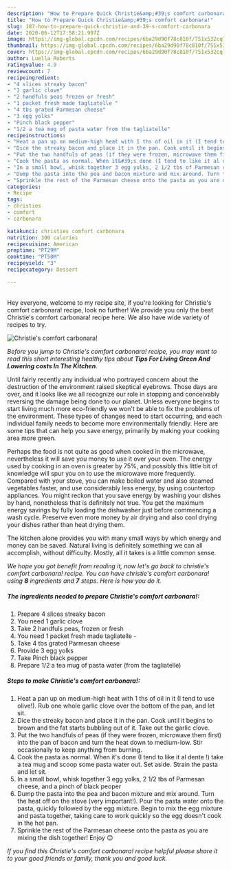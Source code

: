 ```yaml
---
description: "How to Prepare Quick Christie&amp;#39;s comfort carbonara!"
title: "How to Prepare Quick Christie&amp;#39;s comfort carbonara!"
slug: 187-how-to-prepare-quick-christie-and-39-s-comfort-carbonara
date: 2020-06-12T17:58:21.997Z
image: https://img-global.cpcdn.com/recipes/6ba29d90f78c810f/751x532cq70/christies-comfort-carbonara-recipe-main-photo.jpg
thumbnail: https://img-global.cpcdn.com/recipes/6ba29d90f78c810f/751x532cq70/christies-comfort-carbonara-recipe-main-photo.jpg
cover: https://img-global.cpcdn.com/recipes/6ba29d90f78c810f/751x532cq70/christies-comfort-carbonara-recipe-main-photo.jpg
author: Luella Roberts
ratingvalue: 4.9
reviewcount: 7
recipeingredient:
- "4 slices streaky bacon"
- "1 garlic clove"
- "2 handfuls peas frozen or fresh"
- "1 packet fresh made tagliatelle "
- "4 tbs grated Parmesan cheese"
- "3 egg yolks"
- "Pinch black pepper"
- "1/2 a tea mug of pasta water from the tagliatelle"
recipeinstructions:
- "Heat a pan up on medium-high heat with 1 ths of oil in it (I tend to use olive!). Rub one whole garlic clove over the bottom of the pan, and let sit."
- "Dice the streaky bacon and place it in the pan. Cook until it begins to brown and the fat starts bubbling out of it. Take out the garlic clove."
- "Put the two handfuls of peas (if they were frozen, microwave them first) into the pan of bacon and turn the heat down to medium-low. Stir occasionally to keep anything from burning."
- "Cook the pasta as normal. When it&#39;s done (I tend to like it al dente !) take a tea mug and scoop some pasta water out. Set aside. Strain the pasta and let sit."
- "In a small bowl, whisk together 3 egg yolks, 2 1/2 tbs of Parmesan cheese, and a pinch of black peoper"
- "Dump the pasta into the pea and bacon mixture and mix around. Turn the heat off on the stove (very important!). Pour the pasta water onto the pasta, quickly followed by the egg mixture. Begin to mix the egg mixture and pasta together, taking care to work quickly so the egg doesn&#39;t cook in the hot pan."
- "Sprinkle the rest of the Parmesan cheese onto the pasta as you are mixing the dish together! Enjoy 😊"
categories:
- Recipe
tags:
- christies
- comfort
- carbonara

katakunci: christies comfort carbonara 
nutrition: 300 calories
recipecuisine: American
preptime: "PT29M"
cooktime: "PT50M"
recipeyield: "3"
recipecategory: Dessert

---
```

<br>
Hey everyone, welcome to my recipe site, if you're looking for Christie&#39;s comfort carbonara! recipe, look no further! We provide you only the best Christie&#39;s comfort carbonara! recipe here. We also have wide variety of recipes to try.
<br>


![Christie&#39;s comfort carbonara!](https://img-global.cpcdn.com/recipes/6ba29d90f78c810f/751x532cq70/christies-comfort-carbonara-recipe-main-photo.jpg)

<i>Before you jump to Christie&#39;s comfort carbonara! recipe, you may want to read this short interesting healthy tips about 
<strong>Tips For Living Green And Lowering costs In The Kitchen</strong>.</i>
</br>

Until fairly recently any individual who portrayed concern about the destruction of the environment raised skeptical eyebrows. Those days are over, and it looks like we all recognize our role in stopping and conceivably reversing the damage being done to our planet. Unless everyone begins to start living much more eco-friendly we won't be able to fix the problems of the environment. These types of changes need to start occurring, and each individual family needs to become more environmentally friendly. Here are some tips that can help you save energy, primarily by making your cooking area more green.

Perhaps the food is not quite as good when cooked in the microwave, nevertheless it will save you money to use it over your oven. The energy used by cooking in an oven is greater by 75%, and possibly this little bit of knowledge will spur you on to use the microwave more frequently. Compared with your stove, you can make boiled water and also steamed vegetables faster, and use considerably less energy, by using countertop appliances. You might reckon that you save energy by washing your dishes by hand, nonetheless that is definitely not true. You get the maximum energy savings by fully loading the dishwasher just before commencing a wash cycle. Preserve even more money by air drying and also cool drying your dishes rather than heat drying them.

The kitchen alone provides you with many small ways by which energy and money can be saved. Natural living is definitely something we can all accomplish, without difficulty. Mostly, all it takes is a little common sense.


<i>We hope you got benefit from reading it, now let's go back to christie&#39;s comfort carbonara! recipe. You can have christie&#39;s comfort carbonara! using <strong>8</strong> ingredients and <strong>7</strong> steps. Here is how you do it.
</i>

##### The ingredients needed to prepare Christie&#39;s comfort carbonara!:

1. Prepare 4 slices streaky bacon
1. You need 1 garlic clove
1. Take 2 handfuls peas, frozen or fresh
1. You need 1 packet fresh made tagliatelle -
1. Take 4 tbs grated Parmesan cheese
1. Provide 3 egg yolks
1. Take Pinch black pepper
1. Prepare 1/2 a tea mug of pasta water (from the tagliatelle)


##### Steps to make Christie&#39;s comfort carbonara!:

1. Heat a pan up on medium-high heat with 1 ths of oil in it (I tend to use olive!). Rub one whole garlic clove over the bottom of the pan, and let sit.
1. Dice the streaky bacon and place it in the pan. Cook until it begins to brown and the fat starts bubbling out of it. Take out the garlic clove.
1. Put the two handfuls of peas (if they were frozen, microwave them first) into the pan of bacon and turn the heat down to medium-low. Stir occasionally to keep anything from burning.
1. Cook the pasta as normal. When it&#39;s done (I tend to like it al dente !) take a tea mug and scoop some pasta water out. Set aside. Strain the pasta and let sit.
1. In a small bowl, whisk together 3 egg yolks, 2 1/2 tbs of Parmesan cheese, and a pinch of black peoper
1. Dump the pasta into the pea and bacon mixture and mix around. Turn the heat off on the stove (very important!). Pour the pasta water onto the pasta, quickly followed by the egg mixture. Begin to mix the egg mixture and pasta together, taking care to work quickly so the egg doesn&#39;t cook in the hot pan.
1. Sprinkle the rest of the Parmesan cheese onto the pasta as you are mixing the dish together! Enjoy 😊


<i>If you find this Christie&#39;s comfort carbonara! recipe helpful please share it to your good friends or family, thank you and good luck.</i>
